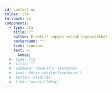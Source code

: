 ```yaml
---
id: contact-us
folder: cta
fallback: en
components:
  - type: cta
    title: ""
    button: Érdekli? Lépjen velünk kapcsolatba!
    background: ""
    link: /contact
    text: >-
      &nbsp;
  #- type: cta
  #  title: ""
  #  subhead: Vásárolni szeretne?
  #  text: Kérje részletfizetéssel!
  #  button: Vásárlás
  #  link: "urostill#buy"
---
```

